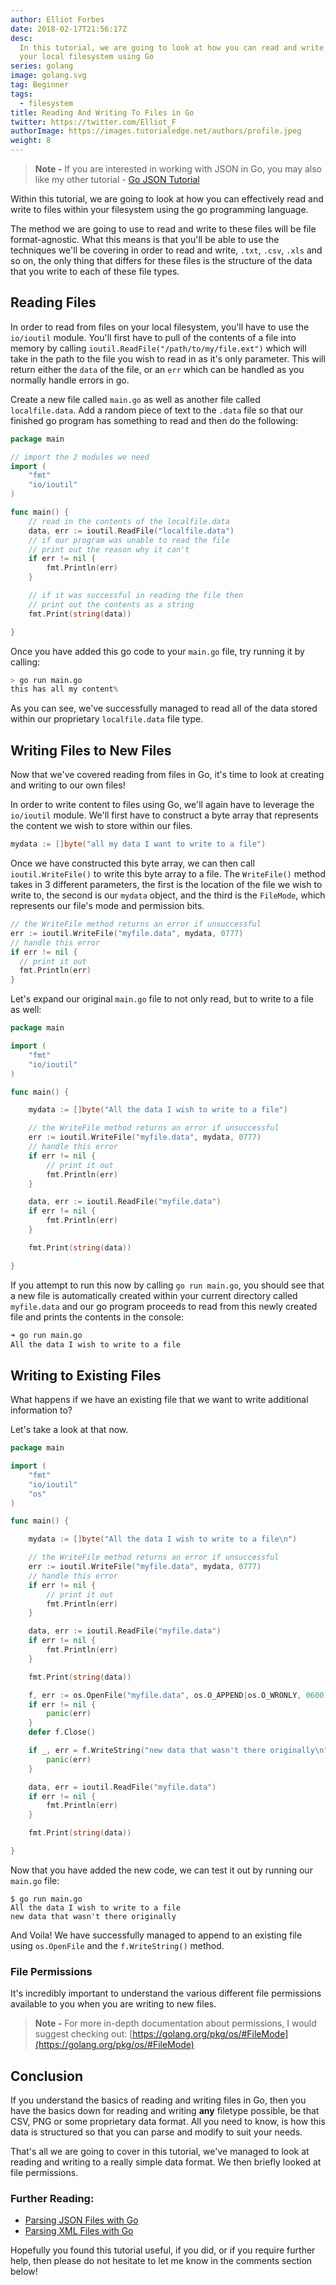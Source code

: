 ```yaml
---
author: Elliot Forbes
date: 2018-02-17T21:56:17Z
desc:
  In this tutorial, we are going to look at how you can read and write files on
  your local filesystem using Go
series: golang
image: golang.svg
tag: Beginner
tags:
  - filesystem
title: Reading And Writing To Files in Go
twitter: https://twitter.com/Elliot_F
authorImage: https://images.tutorialedge.net/authors/profile.jpeg
weight: 8
---
```


> **Note -** If you are interested in working with JSON in Go, you may also like
> my other tutorial - [Go JSON Tutorial](/golang/go-json-tutorial/)

Within this tutorial, we are going to look at how you can effectively read and
write to files within your filesystem using the go programming language.

The method we are going to use to read and write to these files will be file
format-agnostic. What this means is that you'll be able to use the techniques
we'll be covering in order to read and write, `.txt`, `.csv`, `.xls` and so on,
the only thing that differs for these files is the structure of the data that
you write to each of these file types.

## Reading Files

In order to read from files on your local filesystem, you'll have to use the
`io/ioutil` module. You'll first have to pull of the contents of a file into
memory by calling `ioutil.ReadFile("/path/to/my/file.ext")` which will take in
the path to the file you wish to read in as it's only parameter. This will
return either the `data` of the file, or an `err` which can be handled as you
normally handle errors in go.

Create a new file called `main.go` as well as another file called
`localfile.data`. Add a random piece of text to the `.data` file so that our
finished go program has something to read and then do the following:

```go
package main

// import the 2 modules we need
import (
    "fmt"
    "io/ioutil"
)

func main() {
    // read in the contents of the localfile.data
    data, err := ioutil.ReadFile("localfile.data")
    // if our program was unable to read the file
    // print out the reason why it can't
    if err != nil {
        fmt.Println(err)
    }

    // if it was successful in reading the file then
    // print out the contents as a string
    fmt.Print(string(data))

}
```

Once you have added this go code to your `main.go` file, try running it by
calling:

```s
> go run main.go
this has all my content%
```

As you can see, we've successfully managed to read all of the data stored within
our proprietary `localfile.data` file type.

## Writing Files to New Files

Now that we've covered reading from files in Go, it's time to look at creating
and writing to our own files!

In order to write content to files using Go, we'll again have to leverage the
`io/ioutil` module. We'll first have to construct a byte array that represents
the content we wish to store within our files.

```go
mydata := []byte("all my data I want to write to a file")
```

Once we have constructed this byte array, we can then call `ioutil.WriteFile()`
to write this byte array to a file. The `WriteFile()` method takes in 3
different parameters, the first is the location of the file we wish to write to,
the second is our `mydata` object, and the third is the `FileMode`, which
represents our file's mode and permission bits.

```go
// the WriteFile method returns an error if unsuccessful
err := ioutil.WriteFile("myfile.data", mydata, 0777)
// handle this error
if err != nil {
  // print it out
  fmt.Println(err)
}
```

Let's expand our original `main.go` file to not only read, but to write to a
file as well:

```go
package main

import (
    "fmt"
    "io/ioutil"
)

func main() {

    mydata := []byte("All the data I wish to write to a file")

    // the WriteFile method returns an error if unsuccessful
    err := ioutil.WriteFile("myfile.data", mydata, 0777)
    // handle this error
    if err != nil {
        // print it out
        fmt.Println(err)
    }

    data, err := ioutil.ReadFile("myfile.data")
    if err != nil {
        fmt.Println(err)
    }

    fmt.Print(string(data))

}
```

If you attempt to run this now by calling `go run main.go`, you should see that
a new file is automatically created within your current directory called
`myfile.data` and our go program proceeds to read from this newly created file
and prints the contents in the console:

```s
➜ go run main.go
All the data I wish to write to a file
```

## Writing to Existing Files

What happens if we have an existing file that we want to write additional
information to?

Let's take a look at that now.

```go
package main

import (
    "fmt"
    "io/ioutil"
    "os"
)

func main() {

    mydata := []byte("All the data I wish to write to a file\n")

    // the WriteFile method returns an error if unsuccessful
    err := ioutil.WriteFile("myfile.data", mydata, 0777)
    // handle this error
    if err != nil {
        // print it out
        fmt.Println(err)
    }

    data, err := ioutil.ReadFile("myfile.data")
    if err != nil {
        fmt.Println(err)
    }

    fmt.Print(string(data))

    f, err := os.OpenFile("myfile.data", os.O_APPEND|os.O_WRONLY, 0600)
    if err != nil {
        panic(err)
    }
    defer f.Close()

    if _, err = f.WriteString("new data that wasn't there originally\n"); err != nil {
        panic(err)
    }

    data, err = ioutil.ReadFile("myfile.data")
    if err != nil {
        fmt.Println(err)
    }

    fmt.Print(string(data))

}
```

Now that you have added the new code, we can test it out by running our
`main.go` file:

```
$ go run main.go
All the data I wish to write to a file
new data that wasn't there originally
```

And Voila! We have successfully managed to append to an existing file using
`os.OpenFile` and the `f.WriteString()` method.

### File Permissions

It's incredibly important to understand the various different file permissions
available to you when you are writing to new files.

> **Note -** For more in-depth documentation about permissions, I would suggest
> checking out:
> [https://golang.org/pkg/os/#FileMode](https://golang.org/pkg/os/#FileMode)

## Conclusion

If you understand the basics of reading and writing files in Go, then you have
the basics down for reading and writing **any** filetype possible, be that CSV,
PNG or some proprietary data format. All you need to know, is how this data is
structured so that you can parse and modify to suit your needs.

That's all we are going to cover in this tutorial, we've managed to look at
reading and writing to a really simple data format. We then briefly looked at
file permissions.

### Further Reading:

- [Parsing JSON Files with Go](/golang/parsing-json-with-golang/)
- [Parsing XML Files with Go](/golang/parsing-xml-with-golang/)

Hopefully you found this tutorial useful, if you did, or if you require further
help, then please do not hesitate to let me know in the comments section below!

